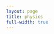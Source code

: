 ```yaml
---
layout: page
title: physics
full-width: true
---
```



<div style="text-align: center">
<object type="image/svg+xml" data="/svgs/physics.txt.svg"> </object>
</div>
